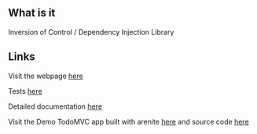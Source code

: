 ## What is it

Inversion of Control / Dependency Injection Library

## Links

Visit the webpage <a href="//lcavadas.github.io/arenite">here</a>

Tests <a href="//rawgit.com/arenite/arenite/master/test/test.html">here</a>

Detailed documentation <a href="//rawgit.com/arenite/arenite/master/docs/core.html">here</a>

Visit the Demo TodoMVC app built with arenite <a href="//cdn.rawgit.com/arenite/todo-demo/2.0.3/static/index.html">here</a> and source code <a href="//github.com/arenite/todo-demo">here</a>